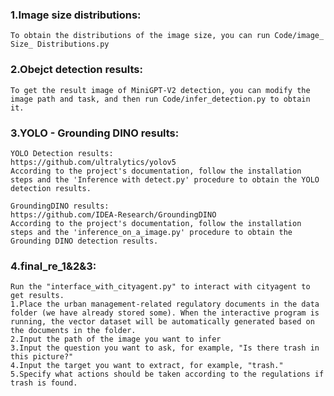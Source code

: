 ### 1.Image size distributions: 
    To obtain the distributions of the image size, you can run Code/image_ Size_ Distributions.py
### 2.Obejct detection results: 
    To get the result image of MiniGPT-V2 detection, you can modify the image path and task, and then run Code/infer_detection.py to obtain it.
### 3.YOLO - Grounding DINO results: 
    YOLO Detection results: 
    https://github.com/ultralytics/yolov5
    According to the project's documentation, follow the installation steps and the 'Inference with detect.py' procedure to obtain the YOLO detection results.

    GroundingDINO results:
    https://github.com/IDEA-Research/GroundingDINO
    According to the project's documentation, follow the installation steps and the 'inference_on_a_image.py' procedure to obtain the Grounding DINO detection results.
### 4.final_re_1&2&3: 
    Run the "interface_with_cityagent.py" to interact with cityagent to get results.
    1.Place the urban management-related regulatory documents in the data folder (we have already stored some). When the interactive program is running, the vector dataset will be automatically generated based on the documents in the folder.
    2.Input the path of the image you want to infer
    3.Input the question you want to ask, for example, "Is there trash in this picture?"
    4.Input the target you want to extract, for example, "trash."
    5.Specify what actions should be taken according to the regulations if trash is found.
